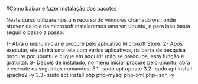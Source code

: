 #Como baixar e fazer instalação dos pacotes

Neste curso utilizaremos um recurso do windows chamado wsl, onde atravez da loja da microsoft instalaremos uma vm ubuntu, e para isso basta seguir o passo a passo:

1- Abra o menu iniciar e procure pelo aplicativo Microsoft Store.
2- Após executar, ele abrirá uma tela com vários aplicativos, na barra de pesquisa procure por ubuntu e clique em adquirir (não se preocupe, esta função é gratuita).
3- Depois de instalado, no menu iniciar procure pelo ubuntu, abra e execute os seguintes comandos:
3.1- sudo apt update
3.2- sudo apt install apache2 -y
3.3- sudo apt install php php-mysql php-xml php-json -y

